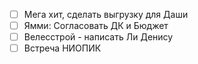 - [ ] Мега хит, сделать выгрузку для Даши 
- [ ] Ямми: Согласовать ДК и Бюджет
- [ ] Велесстрой - написать Ли Денису 
- [ ] Встреча НИОПИК 
